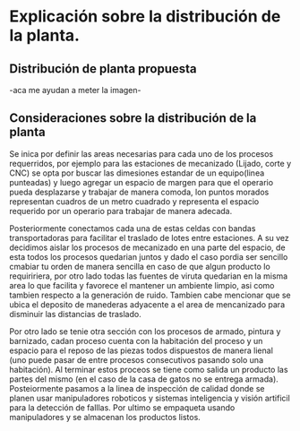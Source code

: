# Explicación sobre la distribución de la planta.

## Distribución de planta propuesta
-aca me ayudan a meter la imagen-




## Consideraciones sobre la distribución de la planta

Se inica por definir las areas necesarias para cada uno de los procesos requerridos, por ejemplo para las estaciones de mecanizado (Lijado,  corte y CNC) se opta por buscar las dimesiones estandar de un equipo(linea punteadas) y luego agregar un espacio de margen para que el operario pueda desplazarse y trabajar de manera comoda, lon puntos morados representan cuadros de un metro cuadrado y representa el espacio requerido por un operario para trabajar de manera adecada.

Posteriormente conectamos cada una de estas celdas con bandas transportadoras para facilitar el traslado de lotes entre estaciones. A su vez decidimos aislar los procesos de mecanizado en una parte del espacio, de esta todos los procesos quedarian juntos y dado el caso pordia ser sencillo cmabiar tu orden de manera sencilla en caso de que algun producto lo requiririera, por otro lado todas las fuentes de viruta quedarian en la misma area lo que facilita y favorece el mantener un ambiente limpio, asi como tambien respecto a la generación de ruido. Tambien cabe mencionar que se ubica el deposito de manederas adyacente a el area de mencanizado para disminuir las distancias de traslado.

Por otro lado se tenie otra sección con los procesos de armado, pintura y barnizado, cadan proceso cuenta con la habitación del proceso y un espacio para el reposo de las piezas todos dispuestos de manera lienal (uno puede pasar de entre procesos consecutivos pasando solo una habitación). Al terminar estos proceos se tiene como salida un producto las partes del mismo (en el caso de la casa de gatos no se entrega armada). Posteiormente pasamos a la linea de inspección de calidad donde se planen usar manipuladores roboticos y sistemas inteligencia y visión artificil para la detección de falllas. Por ultimo se empaqueta usando manipuladores y se almacenan los productos listos.
